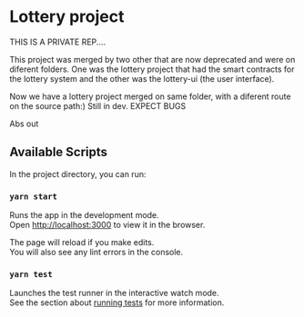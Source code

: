 # Lottery project
THIS IS A PRIVATE REP....

This project was merged by two other that are now deprecated and were on diferent folders. One was the lottery project that had the smart contracts for the lottery system and the other was the lottery-ui (the user interface).

Now we have a lottery project merged on same folder, with a diferent route on the source path:)
Still in dev. EXPECT BUGS

Abs out

## Available Scripts

In the project directory, you can run:

### `yarn start`

Runs the app in the development mode.\
Open [http://localhost:3000](http://localhost:3000) to view it in the browser.

The page will reload if you make edits.\
You will also see any lint errors in the console.

### `yarn test`

Launches the test runner in the interactive watch mode.\
See the section about [running tests](https://facebook.github.io/create-react-app/docs/running-tests) for more information.

